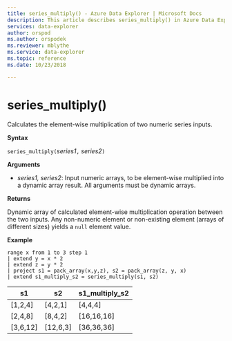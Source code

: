 ```yaml
---
title: series_multiply() - Azure Data Explorer | Microsoft Docs
description: This article describes series_multiply() in Azure Data Explorer.
services: data-explorer
author: orspod
ms.author: orspodek
ms.reviewer: mblythe
ms.service: data-explorer
ms.topic: reference
ms.date: 10/23/2018

---
```

# series_multiply()

Calculates the element-wise multiplication of two numeric series inputs.

**Syntax**

`series_multiply(`*series1*`,` *series2*`)`

**Arguments**

* *series1, series2*: Input numeric arrays, to be element-wise multiplied into a dynamic array result. All arguments must be dynamic arrays. 

**Returns**

Dynamic array of calculated element-wise multiplication operation between the two inputs. Any non-numeric element or non-existing element (arrays of different sizes) yields a `null` element value.

**Example**

```kusto
range x from 1 to 3 step 1
| extend y = x * 2
| extend z = y * 2
| project s1 = pack_array(x,y,z), s2 = pack_array(z, y, x)
| extend s1_multiply_s2 = series_multiply(s1, s2)
```

|s1	        |s2|	    s1_multiply_s2|
|---|---|---|
|[1,2,4]	|[4,2,1]|	[4,4,4]|
|[2,4,8]	|[8,4,2]|	[16,16,16]|
|[3,6,12]	|[12,6,3]|	[36,36,36]|
